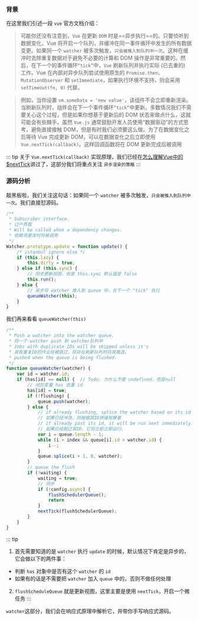 <!-- ---
title: 异步渲染
date: 2021-03-16
sidebar: auto
tags: 
 - Vue
categories:
 - Vue
--- -->

### 背景

在这里我们引述一段 `vue` 官方文档介绍：

> 可能你还没有注意到，`Vue` 在更新 `DOM` 时是==异步执行==的。只要侦听到数据变化，Vue 将开启一个队列，并缓冲在同一事件循环中发生的所有数据变更。如果同一个 `watcher` 被多次触发，`只会被推入到队列中一次`。这种在缓冲时去除重复数据对于避免不必要的计算和 DOM 操作是非常重要的。然后，在下一个的事件循环`“tick”`中，`Vue` 刷新队列并执行实际 (已去重的) 工作。Vue 在内部对异步队列尝试使用原生的 `Promise.then`、`MutationObserver` 和 `setImmediate`，如果执行环境不支持，则会采用 `setTimeout(fn, 0)` 代替。

> 例如，当你设置 `vm.someData = 'new value'`，该组件不会立即重新渲染。当刷新队列时，组件会在下一个事件循环`“tick”`中更新。多数情况我们不需要关心这个过程，但是如果你想基于更新后的 DOM 状态来做点什么，这就可能会有些棘手。虽然 `Vue.js` 通常鼓励开发人员使用“数据驱动”的方式思考，避免直接接触 DOM，但是有时我们必须要这么做。为了在数据变化之后等待 Vue 完成更新 DOM，可以在数据变化之后立即使用 `Vue.nextTick(callback)`。这样回调函数将在 DOM 更新完成后被调用

::: tip
关于 `Vue.nextTick(callback)` 实现原理，我们已经在[怎么理解Vue中的$nextTick](https://jayconscious.github.io/blog/vue/vue2/question/aboutNextTick.html)讲过了，这部分我们将重点关注 `异步渲染的策略`
:::

### 源码分析

敲黑板啦，我们关注这句话：如果同一个 `watcher` 被多次触发，`只会被推入到队列中一次`。我们直接怼源码。

```js
/**
 * Subscriber interface.
 * 订户界面
 * Will be called when a dependency changes.
 * 依赖项更改时将被调用
 */
Watcher.prototype.update = function update() {
    /* istanbul ignore else */
    if (this.lazy) {
        this.dirty = true;
    } else if (this.sync) {
        // 同步更新视图，但是 this.sync 默认值是 false
        this.run();
    } else {
        // 异步将 watcher 推入到 queue 中，在下一个 "tick" 执行
        queueWatcher(this);
    }
}
```
我们再来看看 `queueWatcher(this)`

```js
/**
 * Push a watcher into the watcher queue.
 * 将一个 watcher push 到 watcher队列中
 * Jobs with duplicate IDs will be skipped unless it's
 * 具有重复ID的作业将被跳过，除非在刷新队列时将其推送。
 * pushed when the queue is being flushed.
 */
function queueWatcher(watcher) {
    var id = watcher.id;
    if (has[id] == null) {  // Todo: 为什么不是 undefined，而是null
        // 闭包变量 has 去重 id
        has[id] = true;
        if (!flushing) {
            queue.push(watcher);
        } else {
            // if already flushing, splice the watcher based on its id
            // 如果已经冲洗，则根据其ID拼接观察者
            // if already past its id, it will be run next immediately.
            // 如果已经超过其ID，它将立即立即运行。
            var i = queue.length - 1;
            while (i > index && queue[i].id > watcher.id) {
                i--;
            }
            queue.splice(i + 1, 0, watcher);
        }
        // queue the flush
        if (!waiting) {
            waiting = true;
            // 同步
            if (!config.async) {
                flushSchedulerQueue();
                return
            }
            nextTick(flushSchedulerQueue);
        }
    }
}
```

::: tip
1. 首先需要知道的是 `watcher` 执行 `update` 的时候，默认情况下肯定是异步的，它会做以下的两件事：
- 判断 `has` 对象中是否有这个 `watcher` 的 `id`
- 如果有的话是不需要把 `watcher` 加入 `queue` 中的，否则不做任何处理
2. `flushScheduleQueue` 就是更新视图，这里主要是使用 `nextTick`，开启一个微任务
:::

`watcher`这部分，我们会在响应式原理中解析它，并带你手写响应式源码。





